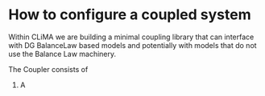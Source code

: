 # How to configure a coupled system
  
Within CLiMA we are building a minimal coupling library that can interface with DG BalanceLaw based models
and potentially with models that do not use the Balance Law machinery.

The Coupler consists of  

1. A 
